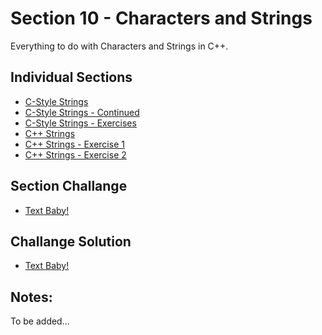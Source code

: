 
# Section 10 - Characters and Strings
Everything to do with Characters and Strings in C++.

## Individual Sections

- [C-Style Strings](https://github.com/0xToast/Cplusplus/blob/main/Udemy/Section%2010/cStyleStrings.cpp)
- [C-Style Strings - Continued](https://github.com/0xToast/Cplusplus/blob/main/Udemy/Section%2010/cStyleStringsContinued.cpp)
- [C-Style Strings - Exercises](https://github.com/0xToast/Cplusplus/blob/main/Udemy/Section%2010/extraCStyleStrings.cpp)
- [C++ Strings](https://github.com/0xToast/Cplusplus/blob/main/Udemy/Section%2010/cPlusPlusStrings.cpp)
- [C++ Strings - Exercise 1](https://github.com/0xToast/Cplusplus/blob/main/Udemy/Section%2010/cPlusPlusStringsExercises1.cpp)
- [C++ Strings - Exercise 2](https://github.com/0xToast/Cplusplus/blob/main/Udemy/Section%2010/cPlusPlusStringsExercises2.cpp)

## Section Challange
- [Text Baby!]()

## Challange Solution
- [Text Baby!]()

## Notes:

To be added...
